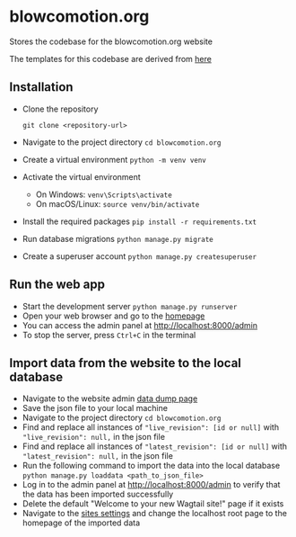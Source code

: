 # blowcomotion.org
Stores the codebase for the blowcomotion.org website

The templates for this codebase are derived from [here](https://themewagon.com/themes/free-bootstrap-responsive-personal-portfolio-template-djoz/)


## Installation
- Clone the repository

    `git clone <repository-url>`

- Navigate to the project directory
    `cd blowcomotion.org`
- Create a virtual environment
    `python -m venv venv`
- Activate the virtual environment
    - On Windows:
        `venv\Scripts\activate`
    - On macOS/Linux:
        `source venv/bin/activate`
- Install the required packages
    `pip install -r requirements.txt`
- Run database migrations
    `python manage.py migrate`
- Create a superuser account
    `python manage.py createsuperuser`

## Run the web app

- Start the development server
    `python manage.py runserver`
- Open your web browser and go to the [homepage](http://localhost:8000)
- You can access the admin panel at [http://localhost:8000/admin](http://localhost:8000/admin)
- To stop the server, press `Ctrl+C` in the terminal

## Import data from the website to the local database

- Navigate to the website admin [data dump page](http://localhost:8000//admin/dump_data/)
- Save the json file to your local machine
- Navigate to the project directory
    `cd blowcomotion.org`
- Find and replace all instances of `"live_revision": [id or null]` with `"live_revision": null,` in the json file
- Find and replace all instances of `"latest_revision": [id or null]` with `"latest_revision": null,` in the json file
- Run the following command to import the data into the local database
    `python manage.py loaddata <path_to_json_file>`
- Log in to the admin panel at [http://localhost:8000/admin](http://localhost:8000/admin) to verify that the data has been imported successfully
- Delete the default "Welcome to your new Wagtail site!" page if it exists
- Navigate to the [sites settings](https://blowcomotion.pythonanywhere.com/admin/sites/) and change the localhost root page to the homepage of the imported data
